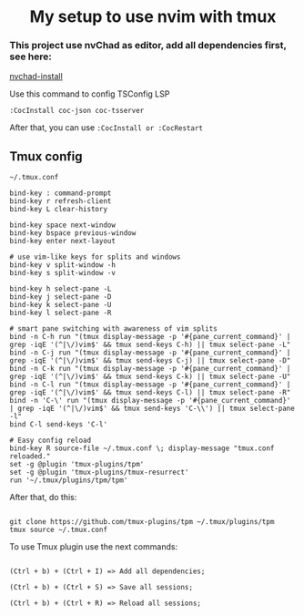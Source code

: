 <h1 align='center'>My setup to use nvim with tmux</h1>



### This project use nvChad as editor, add all dependencies first, see here: 


[nvchad-install]('https://nvchad.com/docs/quickstart/install')


Use this command to config TSConfig LSP

```:CocInstall coc-json coc-tsserver```

After that, you can use ```:CocInstall or :CocRestart```



## Tmux config 

```
~/.tmux.conf

bind-key : command-prompt
bind-key r refresh-client
bind-key L clear-history

bind-key space next-window
bind-key bspace previous-window
bind-key enter next-layout

# use vim-like keys for splits and windows
bind-key v split-window -h
bind-key s split-window -v

bind-key h select-pane -L
bind-key j select-pane -D
bind-key k select-pane -U
bind-key l select-pane -R

# smart pane switching with awareness of vim splits
bind -n C-h run "(tmux display-message -p '#{pane_current_command}' | grep -iqE '(^|\/)vim$' && tmux send-keys C-h) || tmux select-pane -L"
bind -n C-j run "(tmux display-message -p '#{pane_current_command}' | grep -iqE '(^|\/)vim$' && tmux send-keys C-j) || tmux select-pane -D"
bind -n C-k run "(tmux display-message -p '#{pane_current_command}' | grep -iqE '(^|\/)vim$' && tmux send-keys C-k) || tmux select-pane -U"
bind -n C-l run "(tmux display-message -p '#{pane_current_command}' | grep -iqE '(^|\/)vim$' && tmux send-keys C-l) || tmux select-pane -R"
bind -n 'C-\' run "(tmux display-message -p '#{pane_current_command}' | grep -iqE '(^|\/)vim$' && tmux send-keys 'C-\\') || tmux select-pane -l"
bind C-l send-keys 'C-l'

# Easy config reload
bind-key R source-file ~/.tmux.conf \; display-message "tmux.conf reloaded."
set -g @plugin 'tmux-plugins/tpm'
set -g @plugin 'tmux-plugins/tmux-resurrect'
run '~/.tmux/plugins/tpm/tpm'

```

After that, do this: 

```

git clone https://github.com/tmux-plugins/tpm ~/.tmux/plugins/tpm
tmux source ~/.tmux.conf

```

To use Tmux plugin use the next commands: 

```

(Ctrl + b) + (Ctrl + I) => Add all dependencies;

(Ctrl + b) + (Ctrl + S) => Save all sessions;

(Ctrl + b) + (Ctrl + R) => Reload all sessions;

```
